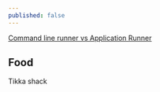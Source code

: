 ```yaml
---
published: false
---
```



[Command line runner vs Application Runner](https://www.youtube.com/watch?v=FEpzBk_qQyY)

## Food

Tikka shack